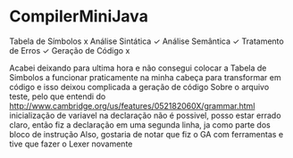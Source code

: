 # CompilerMiniJava

Tabela de Símbolos x
Análise Sintática ✓
Análise Semântica ✓
Tratamento de Erros ✓
Geração de Código x

Acabei deixando para ultima hora e não consegui colocar a Tabela de Simbolos a funcionar praticamente na minha cabeça para transformar em código e isso deixou complicada a geração de código
Sobre o arquivo teste, pelo que entendi do http://www.cambridge.org/us/features/052182060X/grammar.html inicialização de variavel na declaração não é possivel, posso estar errado claro, então fiz a declaração em uma segunda linha, ja como parte dos bloco de instrução
Also, gostaria de notar que fiz o GA com ferramentas e tive que fazer o Lexer novamente
